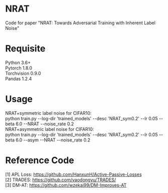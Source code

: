 # NRAT
Code for paper "NRAT: Towards Adversarial Training with Inherent Label Noise"
# Requisite
Python 3.6+  
Pytorch 1.8.0  
Torchvision 0.9.0  
Pandas 1.2.4  
# Usage
NRAT+symmetric label noise for CIFAR10:  
python train.py --log-dir 'trained_models' --desc 'NRAT_sym0.2' --lr 0.05 --beta 6.0 --NRAT --noise_rate 0.2  
NRAT+asymmetric label noise for CIFAR10:  
python train.py --log-dir 'trained_models' --desc 'NRAT_sym0.2' --lr 0.05 --beta 6.0 --asym --NRAT --noise_rate 0.2  
# Reference Code
[1] APL Loss: https://github.com/HanxunH/Active-Passive-Losses  
[2] TRADES: https://github.com/yaodongyu/TRADES/  
[3] DM-AT: https://github.com/wzekai99/DM-Improves-AT  

